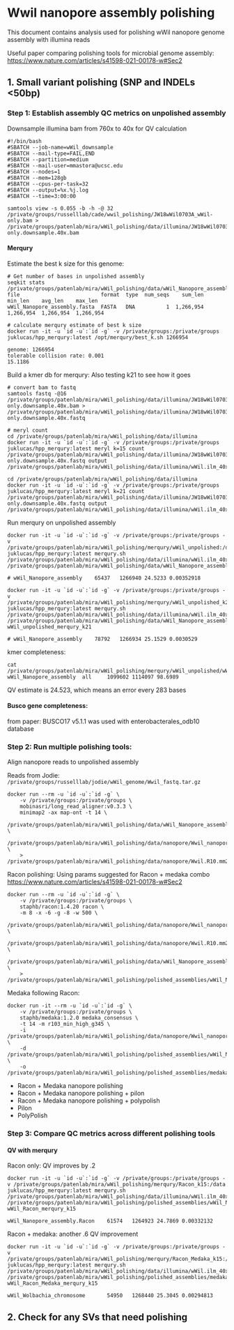 # Wwil nanopore assembly polishing

This document contains analysis used for polishing wWil nanopore genome assembly with illumina reads

Useful paper comparing polishing tools for microbial genome assembly: https://www.nature.com/articles/s41598-021-00178-w#Sec2
## 1. Small variant polishing (SNP and INDELs <50bp)

### Step 1: Establish assembly QC metrics on unpolished assembly

Downsample illumina bam from 760x to 40x for QV calculation
```
#!/bin/bash
#SBATCH --job-name=wWil_downsample
#SBATCH --mail-type=FAIL,END
#SBATCH --partition=medium
#SBATCH --mail-user=mmastora@ucsc.edu
#SBATCH --nodes=1
#SBATCH --mem=128gb
#SBATCH --cpus-per-task=32
#SBATCH --output=%x.%j.log
#SBATCH --time=3:00:00

samtools view -s 0.055 -b -h -@ 32 /private/groups/russelllab/cade/wwil_polishing/JW18wWil0703A_wWil-only.bam > /private/groups/patenlab/mira/wWil_polishing/data/illumina/JW18wWil0703A_wWil-only.downsample.40x.bam
```

#### Merqury

Estimate the best k size for this genome:
```
# Get number of bases in unpolished assembly
seqkit stats /private/groups/patenlab/mira/wWil_polishing/data/wWil_Nanopore_assembly.fasta
file                          format  type  num_seqs    sum_len    min_len    avg_len    max_len
wWil_Nanopore_assembly.fasta  FASTA   DNA          1  1,266,954  1,266,954  1,266,954  1,266,954

# calculate merqury estimate of best k size
docker run -it -u `id -u`:`id -g` -v /private/groups:/private/groups juklucas/hpp_merqury:latest /opt/merqury/best_k.sh 1266954

genome: 1266954
tolerable collision rate: 0.001
15.1186
```

Build a kmer db for merqury: Also testing k21 to see how it goes
```
# convert bam to fastq
samtools fastq -@16 /private/groups/patenlab/mira/wWil_polishing/data/illumina/JW18wWil0703A_wWil-only.downsample.40x.bam > /private/groups/patenlab/mira/wWil_polishing/data/illumina/JW18wWil0703A_wWil-only.downsample.40x.fastq

# meryl count
cd /private/groups/patenlab/mira/wWil_polishing/data/illumina
docker run -it -u `id -u`:`id -g` -v /private/groups:/private/groups juklucas/hpp_merqury:latest meryl k=15 count /private/groups/patenlab/mira/wWil_polishing/data/illumina/JW18wWil0703A_wWil-only.downsample.40x.fastq output /private/groups/patenlab/mira/wWil_polishing/data/illumina/wWil.ilm_40x.k15.meryl

cd /private/groups/patenlab/mira/wWil_polishing/data/illumina
docker run -it -u `id -u`:`id -g` -v /private/groups:/private/groups juklucas/hpp_merqury:latest meryl k=21 count /private/groups/patenlab/mira/wWil_polishing/data/illumina/JW18wWil0703A_wWil-only.downsample.40x.fastq output /private/groups/patenlab/mira/wWil_polishing/data/illumina/wWil.ilm_40x.k21.meryl
```

Run merqury on unpolished assembly
```
docker run -it -u `id -u`:`id -g` -v /private/groups:/private/groups -v /private/groups/patenlab/mira/wWil_polishing/merqury/wWil_unpolished:/data juklucas/hpp_merqury:latest merqury.sh /private/groups/patenlab/mira/wWil_polishing/data/illumina/wWil.ilm_40x.k15.meryl /private/groups/patenlab/mira/wWil_polishing/data/wWil_Nanopore_assembly.fasta

# wWil_Nanopore_assembly	65437	1266940	24.5233	0.00352918

docker run -it -u `id -u`:`id -g` -v /private/groups:/private/groups -v /private/groups/patenlab/mira/wWil_polishing/merqury/wWil_unpolished_k21:/data juklucas/hpp_merqury:latest merqury.sh /private/groups/patenlab/mira/wWil_polishing/data/illumina/wWil.ilm_40x.k21.meryl /private/groups/patenlab/mira/wWil_polishing/data/wWil_Nanopore_assembly.fasta wWil_unpolished_merqury_k21

# wWil_Nanopore_assembly	78792	1266934	25.1529	0.0030529
```

kmer completeness:
```
cat /private/groups/patenlab/mira/wWil_polishing/merqury/wWil_unpolished/wWil_unpolished_merqury_k15.completeness.stats
wWil_Nanopore_assembly  all     1099602 1114097 98.6989
```
QV estimate is 24.523, which means an error every 283 bases

#### Busco gene completeness:

from paper: BUSCO17 v5.1.1 was used with enterobacterales_odb10 database

### Step 2: Run multiple polishing tools:

Align nanopore reads to unpolished assembly

Reads from Jodie: `/private/groups/russelllab/jodie/wWil_genome/Wwil_fastq.tar.gz`
```
docker run --rm -u `id -u`:`id -g` \
    -v /private/groups:/private/groups \
    mobinasri/long_read_aligner:v0.3.3 \
    minimap2 -ax map-ont -t 14 \
    /private/groups/patenlab/mira/wWil_polishing/data/wWil_Nanopore_assembly.fasta \
    /private/groups/patenlab/mira/wWil_polishing/data/nanopore/Wwil_nanopore.all.fastq.gz \
    > /private/groups/patenlab/mira/wWil_polishing/data/nanopore/Wwil.R10.mm2.wWil_unpolished.sam
```

Racon polishing: Using params suggested for Racon + medaka combo
https://www.nature.com/articles/s41598-021-00178-w#Sec2
```
docker run --rm -u `id -u`:`id -g` \
    -v /private/groups:/private/groups \
    staphb/racon:1.4.20 racon \
    -m 8 -x -6 -g -8 -w 500 \
    /private/groups/patenlab/mira/wWil_polishing/data/nanopore/Wwil_nanopore.all.fastq.gz \
    /private/groups/patenlab/mira/wWil_polishing/data/nanopore/Wwil.R10.mm2.wWil_unpolished.sam \
    /private/groups/patenlab/mira/wWil_polishing/data/wWil_Nanopore_assembly.fasta \
    > /private/groups/patenlab/mira/wWil_polishing/polished_assemblies/wWil_Nanopore_assembly.Racon.fasta
```
Medaka following Racon:
```
docker run -it --rm -u `id -u`:`id -g` \
    -v /private/groups:/private/groups \
    staphb/medaka:1.2.0 medaka_consensus \
    -t 14 -m r103_min_high_g345 \
    -i /private/groups/patenlab/mira/wWil_polishing/data/nanopore/Wwil_nanopore.all.fastq.gz \
    -d /private/groups/patenlab/mira/wWil_polishing/polished_assemblies/wWil_Nanopore_assembly.Racon.fasta \
    -o /private/groups/patenlab/mira/wWil_polishing/polished_assemblies/medaka/

```
- Racon + Medaka nanopore polishing
- Racon + Medaka nanopore polishing + pilon
- Racon + Medaka nanopore polishing + polypolish  
- Pilon
- PolyPolish

### Step 3: Compare QC metrics across different polishing tools

#### QV with merqury

Racon only: QV improves by .2
```
docker run -it -u `id -u`:`id -g` -v /private/groups:/private/groups -v /private/groups/patenlab/mira/wWil_polishing/merqury/Racon_k15:/data juklucas/hpp_merqury:latest merqury.sh /private/groups/patenlab/mira/wWil_polishing/data/illumina/wWil.ilm_40x.k15.meryl /private/groups/patenlab/mira/wWil_polishing/polished_assemblies/wWil_Nanopore_assembly.Racon.fasta wWil_Racon_merqury_k15

wWil_Nanopore_assembly.Racon    61574   1264923 24.7869 0.00332132
```

Racon + medaka: another .6 QV improvement
```
docker run -it -u `id -u`:`id -g` -v /private/groups:/private/groups -v /private/groups/patenlab/mira/wWil_polishing/merqury/Racon_Medaka_k15:/data juklucas/hpp_merqury:latest merqury.sh /private/groups/patenlab/mira/wWil_polishing/data/illumina/wWil.ilm_40x.k15.meryl /private/groups/patenlab/mira/wWil_polishing/polished_assemblies/medaka/consensus.fasta wWil_Racon_Medaka_merqury_k15

wWil_Wolbachia_chromosome       54950   1268440 25.3045 0.00294813
```
## 2. Check for any SVs that need polishing
